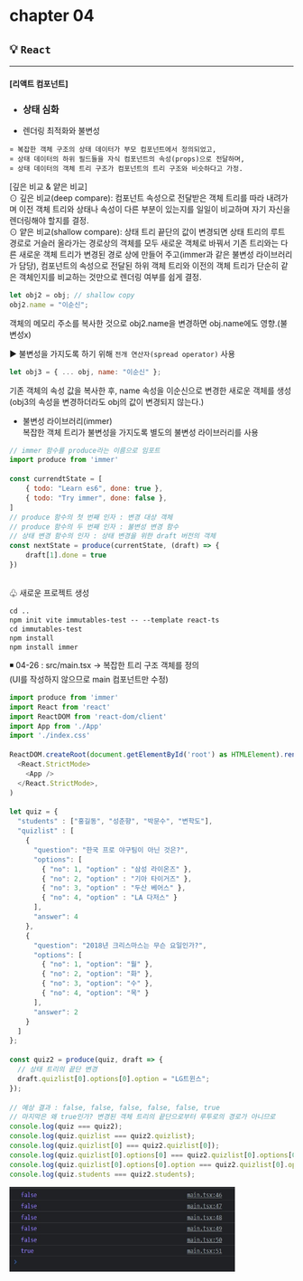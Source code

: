 # **chapter 04**  

## 💡 `React` 

--- 
#### [리액트 컴포넌트]
- ### 상태 심화 <br>

- 렌더링 최적화와 불변성 <br>
```
¤ 복잡한 객체 구조의 상태 데이터가 부모 컴포넌트에서 정의되었고,
¤ 상태 데이터의 하위 필드들을 자식 컴포넌트의 속성(props)으로 전달하며,
¤ 상태 데이터의 객체 트리 구조가 컴포넌트의 트리 구조와 비슷하다고 가정.
```
[깊은 비교 & 얕은 비교] <br>
⊙ 깊은 비교(deep compare): 컴포넌트 속성으로 전달받은 객체 트리를 따라 내려가며 이전 객체 트리와 상태나 속성이 다른 부분이 있는지를 일일이 비교하며 자기 자신을 렌더링해야 할지를 결정. <br>
⊙ 얕은 비교(shallow compare): 상태 트리 끝단의 값이 변경되면 상태 트리의 루트 경로로 거슬러 올라가는 경로상의 객체를 모두 새로운 객체로 바꿔서 기존 트리와는 다른 새로운 객체 트리가 변경된 경로 상에 만들어 주고(immer과 같은 불변성 라이브러리가 담당), 컴포넌트의 속성으로 전달된 하위 객체 트리와 이전의 객체 트리가 단순히 같은 객체인지를 비교하는 것만으로 렌더링 여부를 쉽게 결정. <br>
```javascript
let obj2 = obj; // shallow copy
obj2.name = "이순신";
```
객체의 메모리 주소를 복사한 것으로 obj2.name을 변경하면 obj.name에도 영향.(불변성x) <br>

▶ 불변성을 가지도록 하기 위해 `전개 연산자(spread operator)` 사용 <br>
```javascript
let obj3 = { ... obj, name: "이순신" };
```
기존 객체의 속성 값을 복사한 후, name 속성을 이순신으로 변경한 새로운 객체를 생성 <br>
(obj3의 속성을 변경하더라도 obj의 값이 변경되지 않는다.) <br>

- 불변성 라이브러리(immer) <br>
복잡한 객체 트리가 불변성을 가지도록 별도의 불변성 라이브러리를 사용 <br>

```javascript
// immer 함수를 produce라는 이름으로 임포트
import produce from 'immer'

const currendtState = [
    { todo: "Learn es6", done: true },
    { todo: "Try immer", done: false },
]
// produce 함수의 첫 번째 인자 : 변경 대상 객체
// produce 함수의 두 번째 인자 : 불변성 변경 함수
// 상태 변경 함수의 인자 : 상태 변경을 위한 draft 버전의 객체
const nextState = produce(currentState, (draft) => {
    draft[1].done = true
})
```

<br> ♧ 새로운 프로젝트 생성 <br>

```
cd ..
npm init vite immutables-test -- --template react-ts
cd immutables-test
npm install
npm install immer
```

◾ 04-26 : src/main.tsx → 복잡한 트리 구조 객체를 정의 <br>
(UI를 작성하지 않으므로 main 컴포넌트만 수정) <br>
```javascript
import produce from 'immer'
import React from 'react'
import ReactDOM from 'react-dom/client'
import App from './App'
import './index.css'

ReactDOM.createRoot(document.getElementById('root') as HTMLElement).render(
  <React.StrictMode>
    <App />
  </React.StrictMode>,
)

let quiz = {
  "students" : ["홍길동", "성춘향", "박문수", "변학도"],
  "quizlist" : [
    {
      "question": "한국 프로 야구팀이 아닌 것은?",
      "options": [
        { "no": 1, "option" : "삼성 라이온즈" },
        { "no": 2, "option" : "기아 타이거즈" },
        { "no": 3, "option" : "두산 베어스" },
        { "no": 4, "option" : "LA 다저스" }
      ],
      "answer": 4
    },
    {
      "question": "2018년 크리스마스는 무슨 요일인가?",
      "options": [
        { "no": 1, "option": "월" },
        { "no": 2, "option": "화" },
        { "no": 3, "option": "수" },
        { "no": 4, "option": "목" }
      ],
      "answer": 2
    }
  ]
};

const quiz2 = produce(quiz, draft => {
  // 상태 트리의 끝단 변경
  draft.quizlist[0].options[0].option = "LG트윈스";
});

// 예상 결과 : false, false, false, false, false, true
// 마지막은 왜 true인가? 변경된 객체 트리의 끝단으로부터 루투로의 경로가 아니므로
console.log(quiz === quiz2);
console.log(quiz.quizlist === quiz2.quizlist);
console.log(quiz.quizlist[0] === quiz2.quizlist[0]);
console.log(quiz.quizlist[0].options[0] === quiz2.quizlist[0].options[0]);
console.log(quiz.quizlist[0].options[0].option === quiz2.quizlist[0].options[0].option);
console.log(quiz.students === quiz2.students);
```
<img src="img/immer.jpg" width="400" height="150"> <br>